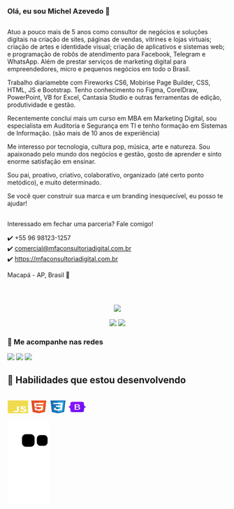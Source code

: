 ### Olá, eu sou Michel Azevedo 👋

##

Atuo a pouco mais de 5 anos como consultor de negócios e soluções digitais na criação de sites, páginas de vendas, vitrines e lojas virtuais; criação de artes e identidade visual; criação de aplicativos e sistemas web; e programação de robôs de atendimento para Facebook, Telegram e WhatsApp. Além de prestar serviços de marketing digital para empreendedores, micro e pequenos negócios em todo o Brasil.

Trabalho diariamebte com Fireworks CS6, Mobirise Page Builder, CSS, HTML, JS e Bootstrap. Tenho conhecimento no Figma, CorelDraw, PowerPoint, VB for Excel, Cantasia Studio e outras ferramentas de edição, produtividade e gestão.

Recentemente concluí mais um curso em MBA em Marketing Digital, sou especialista em Auditoria e Segurança em TI e tenho formação em Sistemas de Informação. (são mais de 10 anos de experiência)

Me interesso por tecnologia, cultura pop, música, arte e natureza. Sou apaixonado pelo mundo dos negócios e gestão, gosto de aprender e sinto enorme satisfação em ensinar.

Sou pai, proativo, criativo, colaborativo, organizado (até certo ponto metódico), e muito determinado.

Se você quer construir sua marca e um branding inesquecível, eu posso te ajudar!

##

Interessado em fechar uma parceria? Fale comigo!

✔️ +55 96 98123-1257
<br/>
✔️ comercial@mfaconsultoriadigital.com.br
<br/>
✔️ https://mfaconsultoriadigital.com.br
<br/>

Macapá - AP, Brasil 🏡 

##

<br/>

<p align = "center">
 <img height="285em" src="https://activity-graph.herokuapp.com/graph?username=michelfariasazevedo&theme=xcode">
</p> 

<p align="center">

<img height="160em" src="https://github-readme-streak-stats.herokuapp.com/?user=michelfariasazevedo&show_icons=true&locale=en&layout=compact&theme=dark" />
<img height="160em" src="https://github-readme-stats.vercel.app/api?username=michelfariasazevedo&theme=midnight-purple&show_icons=true"/>
</p>

<p align="center"></p>

### 📱 Me acompanhe nas redes
  
<div> 
 <a href="https://discord.io/michelfariasazevedo" target="_blank"><img src="https://img.shields.io/badge/Discord-7289DA?style=for-the-badge&logo=discord&logoColor=white" target="_blank"></a> 
  <a href="https://www.linkedin.com/in/azevedomichel" target="_blank"><img src="https://img.shields.io/badge/-LinkedIn-%230077B5?style=for-the-badge&logo=linkedin&logoColor=white" target="_blank"></a>
  <a href = "mailto:michelfariasazevedo@gmail.com"><img src="https://img.shields.io/badge/-Gmail-%23333?style=for-the-badge&logo=gmail&logoColor=white" target="_blank"></a>
  
## 🚀 Habilidades que estou desenvolvendo

<div style="display: inline_block"><br/>
  <img align="center" alt="Michel-Js" height="30" width="48" src="https://raw.githubusercontent.com/devicons/devicon/master/icons/javascript/javascript-plain.svg">
  <img align="center" alt="Michel-HTML" height="30" width="40" src="https://raw.githubusercontent.com/devicons/devicon/master/icons/html5/html5-original.svg">
  <img align="center" alt="Michel-CSS" height="30" width="40" src="https://raw.githubusercontent.com/devicons/devicon/master/icons/css3/css3-original.svg">
  <img align="center" alt="Michel-CSS" height="30" width="40" src="https://raw.githubusercontent.com/devicons/devicon/master/icons/bootstrap/bootstrap-original.svg">
  
</div>
  
 ![Snake animation](https://github.com/michelfariasazevedo/michelfariasazevedo/blob/output/github-contribution-grid-snake.svg)
